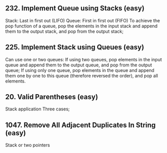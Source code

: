 ## 232. Implement Queue using Stacks (easy)
Stack: Last in first out (LIFO)
Queue: First in first out (FIFO)
To achieve the pop function of a queue, pop the elements in the input stack and append them to the output stack, and pop from the output stack;

## 225. Implement Stack using Queues (easy)
Can use one or two queues:
If using two queues, pop elements in the input queue and append them to the output queue, and pop from the output queue;
If using only one queue, pop elements in the queue and append them one by one to this queue (therefore reversed the order), and pop all elements.

## 20. Valid Parentheses (easy)
Stack application
Three cases;

## 1047. Remove All Adjacent Duplicates In String (easy)
Stack or two pointers
